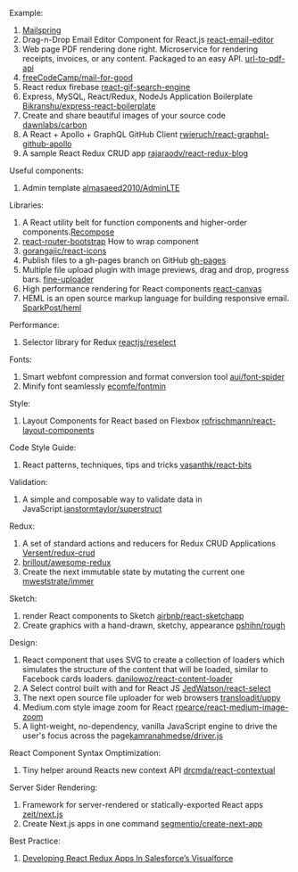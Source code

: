 Example:
1. [Mailspring](https://github.com/Foundry376/Mailspring)
2. Drag-n-Drop Email Editor Component for React.js [react-email-editor](https://github.com/unroll-io/react-email-editor)
3. Web page PDF rendering done right. Microservice for rendering receipts, invoices, or any content. Packaged to an easy API. [url-to-pdf-api](https://github.com/alvarcarto/url-to-pdf-api)
4. [freeCodeCamp/mail-for-good](https://github.com/freeCodeCamp/mail-for-good)
5. React redux firebase [react-gif-search-engine](https://github.com/tightenco/react-gif-search-engine)
6. Express, MySQL, React/Redux, NodeJs Application Boilerplate [Bikranshu/express-react-boilerplate](https://github.com/Bikranshu/express-react-boilerplate)
7. Create and share beautiful images of your source code [dawnlabs/carbon](https://github.com/dawnlabs/carbon)
8. A React + Apollo + GraphQL GitHub Client [rwieruch/react-graphql-github-apollo](https://github.com/rwieruch/react-graphql-github-apollo)
9. A sample React Redux CRUD app [rajaraodv/react-redux-blog](https://github.com/rajaraodv/react-redux-blog)

Useful components:
1. Admin template [almasaeed2010/AdminLTE](https://github.com/almasaeed2010/AdminLTE)

Libraries:
1. A React utility belt for function components and higher-order components.[Recompose](https://github.com/acdlite/recompose)
2. [react-router-bootstrap](https://github.com/react-bootstrap/react-router-bootstrap) How to wrap component
3. [gorangajic/react-icons](https://github.com/gorangajic/react-icons)
4. Publish files to a gh-pages branch on GitHub [gh-pages](https://github.com/tschaub/gh-pages)
5. Multiple file upload plugin with image previews, drag and drop, progress bars. [fine-uploader](https://github.com/FineUploader/fine-uploader)
6. High performance <canvas> rendering for React components [react-canvas](https://github.com/Flipboard/react-canvas)
7. HEML is an open source markup language for building responsive email. [SparkPost/heml](https://github.com/SparkPost/heml)

Performance:
1. Selector library for Redux [reactjs/reselect](https://github.com/reactjs/reselect)

Fonts:
1. Smart webfont compression and format conversion tool [aui/font-spider](https://github.com/aui/font-spider)
2. Minify font seamlessly [ecomfe/fontmin](https://github.com/ecomfe/fontmin)

Style:
1. Layout Components for React based on Flexbox [rofrischmann/react-layout-components](https://github.com/rofrischmann/react-layout-components)

Code Style Guide:
1. React patterns, techniques, tips and tricks [vasanthk/react-bits](https://github.com/vasanthk/react-bits)

Validation:
1. A simple and composable way to validate data in JavaScript.[ianstormtaylor/superstruct](https://github.com/ianstormtaylor/superstruct)

Redux:
1. A set of standard actions and reducers for Redux CRUD Applications [Versent/redux-crud](https://github.com/Versent/redux-crud)
2. [brillout/awesome-redux](https://github.com/brillout/awesome-redux)
3. Create the next immutable state by mutating the current one [mweststrate/immer](https://github.com/mweststrate/immer)

Sketch:
1. render React components to Sketch [airbnb/react-sketchapp](https://github.com/airbnb/react-sketchapp)
2. Create graphics with a hand-drawn, sketchy, appearance [pshihn/rough](https://github.com/pshihn/rough)

Design:
1. React component that uses SVG to create a collection of loaders which simulates the structure of the content that will be loaded, similar to Facebook cards loaders. [danilowoz/react-content-loader](https://github.com/danilowoz/react-content-loader)
2. A Select control built with and for React JS [JedWatson/react-select](https://github.com/JedWatson/react-select)
3. The next open source file uploader for web browsers [transloadit/uppy](https://github.com/transloadit/uppy)
4. Medium.com style image zoom for React [rpearce/react-medium-image-zoom](https://github.com/rpearce/react-medium-image-zoom)
5. A light-weight, no-dependency, vanilla JavaScript engine to drive the user's focus across the page[kamranahmedse/driver.js](https://github.com/kamranahmedse/driver.js)

React Component Syntax Omptimization:
1. Tiny helper around Reacts new context API [drcmda/react-contextual](https://github.com/drcmda/react-contextual)

Server Sider Rendering:
1. Framework for server-rendered or statically-exported React apps [zeit/next.js](https://github.com/zeit/next.js)
2. Create Next.js apps in one command [segmentio/create-next-app](https://github.com/segmentio/create-next-app)

Best Practice:
1. [Developing React Redux Apps In Salesforce’s Visualforce](https://medium.com/@rajaraodv/developing-react-redux-apps-in-salesforce-s-visualforce-3ad7be560d1c)
